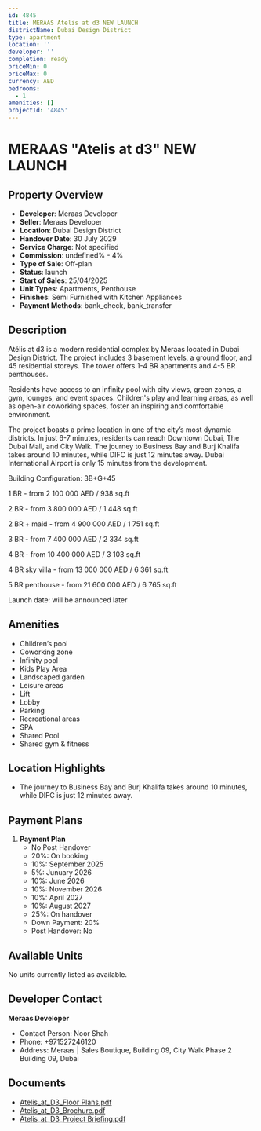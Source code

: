 ```yaml
---
id: 4845
title: MERAAS Atelis at d3 NEW LAUNCH
districtName: Dubai Design District
type: apartment
location: ''
developer: ''
completion: ready
priceMin: 0
priceMax: 0
currency: AED
bedrooms:
  - 1
amenities: []
projectId: '4845'
---
```


# MERAAS "Atelis at d3" NEW LAUNCH

## Property Overview
- **Developer**: Meraas Developer
- **Seller**: Meraas Developer
- **Location**: Dubai Design District
- **Handover Date**: 30 July 2029
- **Service Charge**: Not specified
- **Commission**: undefined% - 4%
- **Type of Sale**: Off-plan
- **Status**: launch
- **Start of Sales**: 25/04/2025
- **Unit Types**: Apartments, Penthouse
- **Finishes**: Semi Furnished with Kitchen Appliances
- **Payment Methods**: bank_check, bank_transfer

## Description
Atélis at d3 is a modern residential complex by Meraas located in Dubai Design District. The project includes 3 basement levels, a ground floor, and 45 residential storeys. The tower offers 1-4 BR apartments and 4-5 BR penthouses. 

Residents have access to an infinity pool with city views, green zones, a gym, lounges, and event spaces. Children's play and learning areas, as well as open-air coworking spaces, foster an inspiring and comfortable environment.

The project boasts a prime location in one of the city’s most dynamic districts. In just 6-7 minutes, residents can reach Downtown Dubai, The Dubai Mall, and City Walk. The journey to Business Bay and Burj Khalifa takes around 10 minutes, while DIFC is just 12 minutes away. Dubai International Airport is only 15 minutes from the development.

Building Configuration: 3B+G+45

1 BR - from 2 100 000 AED / 938 sq.ft

2 BR - from 3 800 000 AED / 1 448 sq.ft

2 BR + maid - from 4 900 000 AED / 1 751 sq.ft

3 BR - from 7 400 000 AED / 2 334 sq.ft

4 BR - from 10 400 000 AED / 3 103 sq.ft

4 BR sky villa - from 13 000 000 AED / 6 361 sq.ft

5 BR penthouse - from 21 600 000 AED / 6 765 sq.ft

Launch date: will be announced later

## Amenities
- Children’s pool
- Coworking zone
- Infinity pool
- Kids Play Area
- Landscaped garden
- Leisure areas
- Lift
- Lobby
- Parking
- Recreational areas
- SPA
- Shared Pool
- Shared gym & fitness

## Location Highlights
- The journey to Business Bay and Burj Khalifa takes around 10 minutes, while DIFC is just 12 minutes away.

## Payment Plans
1. **Payment Plan**
   - No Post Handover
   - 20%: On booking
   - 10%: September 2025
   - 5%: Junuary 2026
   - 10%: June 2026
   - 10%: November 2026
   - 10%: April 2027
   - 10%: August 2027
   - 25%: On handover
   - Down Payment: 20%
   - Post Handover: No

## Available Units
No units currently listed as available.

## Developer Contact
**Meraas Developer**
- Contact Person: Noor Shah
- Phone: +971527246120
- Address: Meraas | Sales Boutique, Building 09, City Walk Phase 2 Building 09, Dubai

## Documents
- [Atelis_at_D3_Floor Plans.pdf](https://cdn.geniemap.net/2025/04/12/ou1oU6FHuaIxjeqzawTYByW0VACA1nxaSEBQEHfE.pdf)
- [Atelis_at_D3_Brochure.pdf](https://cdn.geniemap.net/2025/04/12/t2rGyaAEj7o6DIvVijJfXvqqEoWT6MAwgSuMnYtd.pdf)
- [Atelis_at_D3_Project Briefing.pdf](https://cdn.geniemap.net/2025/04/12/FVbPdMcqpBMupSEh8APHLmA1ygkIUVHEusfv0OI8.pdf)
